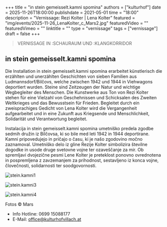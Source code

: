 +++
title = "in stein gemeisselt.kamni spomina"
authors = ["kulturhof"]
date = 2025-11-26T18:00:00
publishdate = 2021-05-01
time = "18:00"
description = "Vernissage: Rezi Kolter | Lena Kolter"
featured = "img/events/2025-11-26_LenaKolter_c_Mars2.jpg‎"
featuredVideo = ""
featuredVimeo = ""
linktitle = ""
type = "vernissage"
tags = ["vernissage"]
draft = false
+++

> VERNISSAGE IN :SCHAURAUM UND :KLANGKORRIDOR

## in stein gemeisselt.kamni spomina

Die Installation in stein gemeisselt.kamni spomina erarbeitet künstlerisch die erzählten und unerzählten Geschichten von sieben Familien aus Ludmannsdorf/Bilčovs, welche zwischen 1942 und 1944 in Viehwagons deportiert wurden. Steine sind Zeitzeugen der Natur und wichtige Wegbegleiter des Menschen. Die Kunstwerke aus Ton von Rezi Kolter stehen für eine Vielzahl von Geschehnissen und Schicksalen des Zweiten Weltkrieges und das Bewusstsein für Frieden. Begleitet durch ein zweisprachiges Gedicht von Lena Kolter wird die Vergangenheit aufgearbeitet und in eine Zukunft aus Kriegsende und Menschlichkeit, Solidarität und Verantwortung begleitet.

Instalacija in stein gemeisselt.kamni spomina umetniško predela zgodbe sedmih družin iz Bilčovsa, ki so bile med leti 1942 in 1944 deportirane. Kamni pripovedujejo in pričajo o času, ki je našo zgodovino močno zaznamoval. Umetniško delo iz gline Rezije Kolter simbolizira številne dogodke in usode druge svetovne vojne ter ozaveščanje za mir. Ob spremljavi dvojezične pesmi Lene Kolter je preteklost ponovno ovrednotena in pospremljena z zavzemanjem za prihodnost, sestavljeno iz konca vojne, človečnosti, solidarnosti ter soodgovornosti.

![stein.kamni1](/img/events/2025-11-26_LenaKolter_c_Mars1.jpg)

![stein.kamni3](/img/events/2025-11-26_LenaKolter_c_Mars3.jpg)

![stein.kamni4](/img/events/2025-11-26_LenaKolter_c_Mars4.jpg)

Fotos © Mars


- Info Hotline: 0699 15088177 
- E-Mail: office@kulturhofvillach.at
